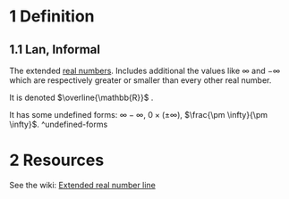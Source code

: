 # 1 Definition

## 1.1 Lan, Informal

The extended [real numbers](016%20Real.md). Includes additional the values like $\infty$  and $-\infty$ which are respectively greater or smaller than every other real number.

It is denoted $\overline{\mathbb{R}}$ .

It has some undefined forms: $\infty - \infty$, $0 \times (\pm \infty)$, $\frac{\pm \infty}{\pm \infty}$. <a name="undefined-forms" />^undefined-forms

# 2 Resources

See the wiki: [Extended real number line](https://en.wikipedia.org/wiki/Extended_real_number_line)
